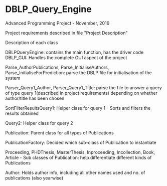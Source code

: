 # DBLP_Query_Engine
Advanced Programming Project - November, 2016

Project requirements described in file "Project Description"

Description of each class

DBLPQueryEngine: contains the main function, has the driver code
DBLP_GUI: Handles the complete GUI aspect of the project

Parse_AuthorPublications, Parse_InitialiseAuthors, Parse_InitialiseForPrediction: parse the DBLP file for initialisation of the system

Parser_Query1_Author, Parser_Query1_Title: parse the file to answer a query of type query 1(described in project requirements) depending on whether author/title has been chosen

SortFilterResultsQuery1: Helper class for query 1 - Sorts and filters the results obtained

Query2: Helper class for query 2

Publication: Parent class for all types of Publications

PublicationFactory: Decided which sub-class of Publication to instantiate

Proceeding, PHDThesis, MasterThesis, Inproceeding, Incollection, Book, Article - Sub classes of Publication: help differentiate different kinds of Publications

Author: Holds author info, including all other names used and no. of publications (also yearwise)

